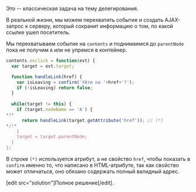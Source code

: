 Это -- классическая задача на тему делегирования.

В реальной жизни, мы можем перехватить событие и создать AJAX-запрос к серверу, который сохранит информацию о том, по какой ссылке ушел посетитель.

Мы перехватываем событие на `contents` и поднимаемся до `parentNode` пока не получим `A` или не упремся в контейнер.

```js
contents.onclick = function(evt) {
  var target = evt.target;

  function handleLink(href) {    
    var isLeaving = confirm('Уйти на '+href+'?');    
    if (!isLeaving) return false;
  }
    
  while(target != this) {
    if (target.nodeName == 'A') {
*!*
      return handleLink(target.getAttribute('href')); // (*)
*/!*
    }
    target = target.parentNode;
  }
};
```

В строке `(*)` используется атрибут, а не свойство `href`, чтобы показать в `confirm` именно то, что написано в HTML-атрибуте, так как свойство может отличаться, оно обязано содержать полный валидный адрес.

[edit src="solution"]Полное решение[/edit].
